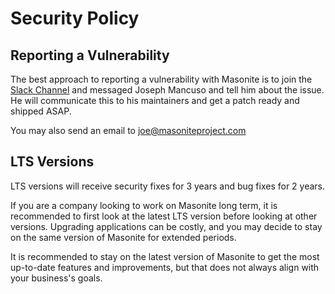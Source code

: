 # Security Policy

## Reporting a Vulnerability

The best approach to reporting a vulnerability with Masonite is to join the [Slack Channel](http://slack.masoniteproject.com) and messaged
Joseph Mancuso and tell him about the issue. He will communicate this to his maintainers and get a patch ready and shipped ASAP.

You may also send an email to joe@masoniteproject.com

## LTS Versions

LTS versions will receive security fixes for 3 years and bug fixes for 2 years.

If you are a company looking to work on Masonite long term, it is recommended to first look at the latest LTS version before looking at other versions.
Upgrading applications can be costly, and you may decide to stay on the same version of Masonite for extended periods.

It is recommended to stay on the latest version of Masonite to get the most up-to-date features and improvements, but that does
not always align with your business's goals.
